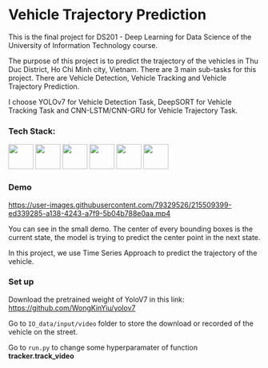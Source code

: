 # Vehicle Trajectory Prediction 
This is the final project for DS201 - Deep Learning for Data Science of the University of Information Technology course.

The purpose of this project is to predict the trajectory of the vehicles in Thu Duc District, Ho Chi Minh city, Vietnam. There are 3 main sub-tasks for this project. 
There are Vehicle Detection, Vehicle Tracking and Vehicle Trajectory Prediction.

I choose YOLOv7 for Vehicle Detection Task, DeepSORT for Vehicle Tracking Task and CNN-LSTM/CNN-GRU for Vehicle Trajectory Task.

### Tech Stack:
<p>
<img src="https://cdn.jsdelivr.net/gh/devicons/devicon/icons/pytorch/pytorch-original.svg" height="50px" width="50px"/>
<img src="https://cdn.jsdelivr.net/gh/devicons/devicon/icons/tensorflow/tensorflow-original.svg" height="50px" width="50px" />
<img src="https://cdn.jsdelivr.net/gh/devicons/devicon/icons/python/python-original.svg" height="50px" width="50px" />
<img src="https://cdn.jsdelivr.net/gh/devicons/devicon/icons/opencv/opencv-original.svg"  height="50px" width="50px"/>
<img src="https://cdn.jsdelivr.net/gh/devicons/devicon/icons/vscode/vscode-original.svg" height="50px" width="50px"/>
<img src="https://cdn.jsdelivr.net/gh/devicons/devicon/icons/anaconda/anaconda-original.svg" height="50px" width="50px"/>

</p>


### Demo



https://user-images.githubusercontent.com/79329526/215509399-ed339285-a138-4243-a7f9-5b04b788e0aa.mp4



You can see in the small demo. The center of every bounding boxes is the current state, the model is trying to predict the center point in the next state.

In this project, we use Time Series Approach to predict the trajectory of the vehicle.


### Set up
Download the pretrained weight of YoloV7 in this link: https://github.com/WongKinYiu/yolov7 

Go to `IO_data/input/video` folder to store the download or recorded of the vehicle on the street. 

Go to `run.py` to change some hyperparamater of function __tracker.track_video__
